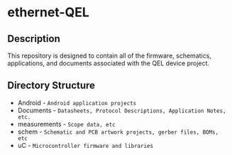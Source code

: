 ethernet-QEL
============

Description
-----------

This repository is designed to contain all of the firmware, schematics, applications, and documents associated
with the QEL device project.  


Directory Structure
-------------------

* Android      - `Android application projects`
* Documents    - `Datasheets, Protocol Descriptions, Application Notes, etc.`
* measurements - `Scope data, etc`
* schem        - `Schematic and PCB artwork projects, gerber files, BOMs, etc`
* uC           - `Microcontroller firmware and libraries`

